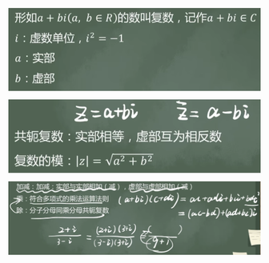 ![](../../photo/Pasted%20image%2020240402180801.png)

![](../../photo/Pasted%20image%2020240402180849.png)

![](../../photo/Pasted%20image%2020240402180942.png)
